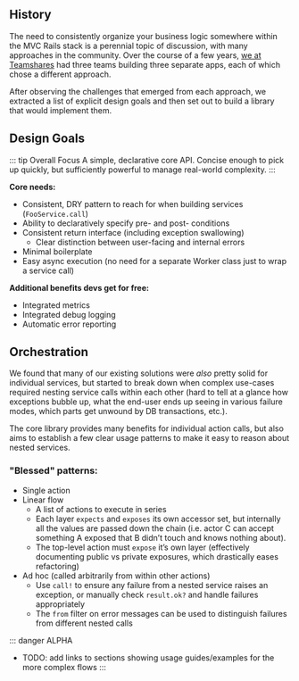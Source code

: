 ## History

The need to consistently organize your business logic somewhere within the MVC Rails stack is a perennial topic of discussion, with many approaches in the community. Over the course of a few years, [we at Teamshares](https://github.com/teamshares) had three teams building three separate apps, each of which chose a different approach.

After observing the challenges that emerged from each approach, we extracted a list of explicit design goals and then set out to build a library that would implement them.

## Design Goals

::: tip Overall Focus
A simple, declarative core API. Concise enough to pick up quickly, but sufficiently powerful to manage real-world complexity.
:::

**Core needs:**

  - Consistent, DRY pattern to reach for when building services (`FooService.call`)
  - Ability to declaratively specify pre- and post- conditions
  - Consistent return interface (including exception swallowing)
    - Clear distinction between user-facing and internal errors
  - Minimal boilerplate
  - Easy async execution (no need for a separate Worker class just to wrap a service call)

**Additional benefits devs get for free:**

  - Integrated metrics
  - Integrated debug logging
  - Automatic error reporting

## Orchestration

We found that many of our existing solutions were _also_ pretty solid for individual services, but started to break down when complex use-cases required nesting service calls within each other (hard to tell at a glance how exceptions bubble up, what the end-user ends up seeing in various failure modes, which parts get unwound by DB transactions, etc.).

The core library provides many benefits for individual action calls, but also aims to establish a few clear usage patterns to make it easy to reason about nested services.

### "Blessed" patterns:
* Single action
* Linear flow
  * A list of actions to execute in series
  * Each layer `expects` and `exposes` its own accessor set, but internally all the values are passed down the chain (i.e. actor C can accept something A exposed that B didn’t touch and knows nothing about).
  * The top-level action must `expose` it’s own layer (effectively documenting public vs private exposures, which drastically eases refactoring)
* Ad hoc (called arbitrarily from within other actions)
  * Use `call!` to ensure any failure from a nested service raises an exception, or manually check `result.ok?` and handle failures appropriately
  * The `from` filter on error messages can be used to distinguish failures from different nested calls

::: danger ALPHA
* TODO: add links to sections showing usage guides/examples for the more complex flows
:::
